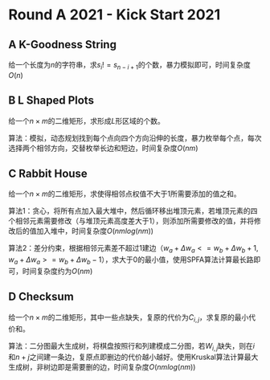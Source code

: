 # Round A 2021 - Kick Start 2021

## A K-Goodness String

给一个长度为$n$的字符串，求$s_i != s_{n - i + 1}$的个数，暴力模拟即可，时间复杂度$O(n)$

## B L Shaped Plots

给一个$n \times m$的二维矩形，求形成$L$形区域的个数。

算法：模拟，动态规划找到每个点向四个方向沿伸的长度，暴力枚举每个点，每次选择两个相邻方向，交替枚举长边和短边，时间复杂度$O(nm)$

## C Rabbit House

给一个$n \times m$的二维矩形，求使得相邻点权值不大于$1$所需要添加的值之和。

算法1：贪心，将所有点加入最大堆中，然后循环移出堆顶元素，若堆顶元素的四个相邻元素需要修改（与堆顶元素高度差大于$1$），则添加所需要修改的值，并将修改后的值加入堆中，时间复杂度$O(nmlog(nm))$

算法2：差分约束，根据相邻元素差不超过1建边（$w_a + \Delta w_a <= w_b + \Delta w_b + 1, w_a + \Delta w_a >= w_b + \Delta w_b - 1$），求大于$0$的最小值，使用$\text{SPFA}$算法计算最长路即可，时间复杂度约为$O(nm)$

## D Checksum

给一个$n \times m$的二维矩形，其中一些点缺失，复原的代价为$C_{i, j}$，求复原的最小代价和。

算法：二分图最大生成树，将棋盘按照行和列建模成二分图，若$W_{i, j}$缺失，则在$i$和$n + j$之间建一条边，复原点即删边的代价越小越好。使用$\text{Kruskal}$算法计算最大生成树，非树边即是需要删的边，时间复杂度$O(nmlog(nm))$